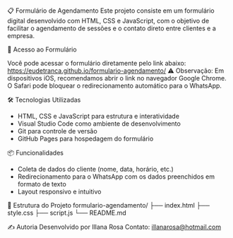 📋 Formulário de Agendamento
Este projeto consiste em um formulário digital desenvolvido com HTML, CSS e JavaScript, com o objetivo de facilitar o agendamento de sessões e o contato direto entre clientes e a empresa.

🔗 Acesso ao Formulário

Você pode acessar o formulário diretamente pelo link abaixo:
https://eudetranca.github.io/formulario-agendamento/
⚠ Observação: Em dispositivos iOS, recomendamos abrir o link no navegador Google Chrome. O Safari pode bloquear o redirecionamento automático para o WhatsApp.

🛠️ Tecnologias Utilizadas
- HTML, CSS e JavaScript para estrutura e interatividade
- Visual Studio Code como ambiente de desenvolvimento
- Git para controle de versão
- GitHub Pages para hospedagem do formulário

📦 Funcionalidades
- Coleta de dados do cliente (nome, data, horário, etc.)
- Redirecionamento para o WhatsApp com os dados preenchidos em formato de texto
- Layout responsivo e intuitivo

📁 Estrutura do Projeto
formulario-agendamento/
├── index.html
├── style.css
├── script.js
└── README.md


✍️ Autoria
Desenvolvido por Illana Rosa
Contato: illanarosa@hotmail.com
